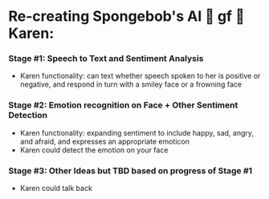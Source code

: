 # Re-creating Spongebob's AI 🤖 gf 💝 Karen:

### Stage #1: Speech to Text and Sentiment Analysis
* Karen functionality: can text whether speech spoken to her is positive or negative, and respond in turn with a smiley face or a frowning face

### Stage #2: Emotion recognition on Face + Other Sentiment Detection
* Karen functionality: expanding sentiment to include happy, sad, angry, and afraid, and expresses an appropriate emoticon
* Karen could detect the emotion on your face 

### Stage #3: Other Ideas but TBD based on progress of Stage #1
* Karen could talk back 
